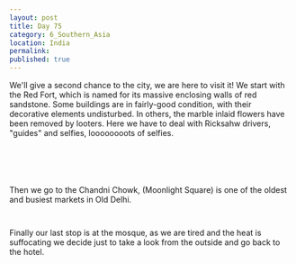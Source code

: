 ```yaml
---
layout: post
title: Day 75
category: 6_Southern_Asia
location: India
permalink: 
published: true
---
```


We'll give a second chance to the city, we are here to visit it! We start with the Red Fort, which is named for its massive enclosing walls of red sandstone. Some buildings are in fairly-good condition, with their decorative elements undisturbed. In others, the marble inlaid flowers have been removed by looters. Here we have to deal with Ricksahw drivers, "guides" and selfies, loooooooots of selfies.

<p><a
href="https://lh3.googleusercontent.com/-rhOZs-7-DWJ5V2nhtLMEmLE2i4wj11qlZn95FrlfJCSGd5tEbFcYnER_DGVHIKWglds9gidbQt-3HlzKW44_9BuZXaItOXOAujZJpTsaytvF9e_ox0nkQPBSJxlnWWyMv0dyUyo9ugeLiZ0Y-uFlyRYQ_k9vTEyn56FpCS4sW-m5e33yeI0K9X2FXIM2IGT_RmsP4AK8dFQLov0rNoPGjMPqFC0KvGG9b2bJIcq7dbmHLPCL5I3M-8tIM9wcRZYahEADG4r_AqMlt6uAiIviX-W7RYm2TA2SywGg_77YP-WfTnamAx39j875n6MpCwZztyWYtX0FjfkYcR0SZ_cVbaDiCp-zCxLz3xOGykwGMhiX1LAbTPnFC3Ao7F6Ex90uI7ZG96uDL8R9GoTGVSsZEOLobYuucAtPkJCgoFTW6gg0iaWBFyFkrtJw8oUFXPzE8GQUl1ZpH_shrMIRVaDk1hFTv9BRMQZknkRru3SbODDhLW3mWkAEOodyMzI1E2BwxF0Svnxsi3ih66i_q1bU0iAH5-ayenF2N9WdE-Op8FrP_C_LNAaHhnJ23kfo1vza7lyxW5pCBgE_skIZqSF5TBcbHPt-zz9Z-HnbmBjD_eKYiKLD-Q6Y4vscjP_fKIYaSYIVuYLrcZkI8zRo9CgX2CDvoszIRi8qdYwbKP4jZInw7S5ABqEZgRchg=w1045-h783-no"><img 
src="https://lh3.googleusercontent.com/-rhOZs-7-DWJ5V2nhtLMEmLE2i4wj11qlZn95FrlfJCSGd5tEbFcYnER_DGVHIKWglds9gidbQt-3HlzKW44_9BuZXaItOXOAujZJpTsaytvF9e_ox0nkQPBSJxlnWWyMv0dyUyo9ugeLiZ0Y-uFlyRYQ_k9vTEyn56FpCS4sW-m5e33yeI0K9X2FXIM2IGT_RmsP4AK8dFQLov0rNoPGjMPqFC0KvGG9b2bJIcq7dbmHLPCL5I3M-8tIM9wcRZYahEADG4r_AqMlt6uAiIviX-W7RYm2TA2SywGg_77YP-WfTnamAx39j875n6MpCwZztyWYtX0FjfkYcR0SZ_cVbaDiCp-zCxLz3xOGykwGMhiX1LAbTPnFC3Ao7F6Ex90uI7ZG96uDL8R9GoTGVSsZEOLobYuucAtPkJCgoFTW6gg0iaWBFyFkrtJw8oUFXPzE8GQUl1ZpH_shrMIRVaDk1hFTv9BRMQZknkRru3SbODDhLW3mWkAEOodyMzI1E2BwxF0Svnxsi3ih66i_q1bU0iAH5-ayenF2N9WdE-Op8FrP_C_LNAaHhnJ23kfo1vza7lyxW5pCBgE_skIZqSF5TBcbHPt-zz9Z-HnbmBjD_eKYiKLD-Q6Y4vscjP_fKIYaSYIVuYLrcZkI8zRo9CgX2CDvoszIRi8qdYwbKP4jZInw7S5ABqEZgRchg=w1045-h783-no" class="oversize" alt=""></a></p>

<p><a
href="https://lh3.googleusercontent.com/cE9Pyg_WEcfsabH9msXz1dIksXQj9GAOJpgzU74-CBsoZiZwqyD2Cyde9sv-lQYKvL02X61FJkzM-2eCO35M6161Z0Lb2xVtJLIExFcVYWzRdxf2HJFsavpbFKxOGzg6HoMFbpg4NWhq3SVkLhkwVotaX8-BAemeV6j9XdK36IiPZfY2TfJ--LyCMg-JmO8ha5XLF5e8LWOwgFKNkDqfyksG0yx4FzT6s4nNpahhYVpvZ0tp5xLOT0Hx0WraDrWydrCamMvdFjxiV2jdlmyNvyB3hOq0vXiMRbE-sPv1de4gGhxtum6SLrDYbsjfr42YQGUREpM_cmRxfixc9CpO1k00YIrrLHf4M6TORRwlVpkB_G7K_LYGbyiKN0hRmbCdaSZqqBn9eJ0ObZW0JV2YW09QB4U9WJObkqwiZKVOb4ppkd6wJHTUlqOwfWJeUijSxSJzLu6bTYWUiQ9LM1f-gVg367_Wy8MbQwYX8vWBvblZ0mc2hBcY15NqwJl_qPxJ0cfsLhQoHt7rZa3-zO8DY8re442kZ36DvY-0o_cudoh8e1hPF3jKLc0a2zItQhfMwAoopHgkKmyBPMrUSm4p8NOdieiV95TWPU-S4u8-EAUbj3Zre0ISnKKKUF3-f3F_iFqIIWKFHdgcjSd13KULYlYclxOPUeYalBCvOozo6JCz5YcmL_SjUFGqrw=w835-h626-no"><img 
src="https://lh3.googleusercontent.com/cE9Pyg_WEcfsabH9msXz1dIksXQj9GAOJpgzU74-CBsoZiZwqyD2Cyde9sv-lQYKvL02X61FJkzM-2eCO35M6161Z0Lb2xVtJLIExFcVYWzRdxf2HJFsavpbFKxOGzg6HoMFbpg4NWhq3SVkLhkwVotaX8-BAemeV6j9XdK36IiPZfY2TfJ--LyCMg-JmO8ha5XLF5e8LWOwgFKNkDqfyksG0yx4FzT6s4nNpahhYVpvZ0tp5xLOT0Hx0WraDrWydrCamMvdFjxiV2jdlmyNvyB3hOq0vXiMRbE-sPv1de4gGhxtum6SLrDYbsjfr42YQGUREpM_cmRxfixc9CpO1k00YIrrLHf4M6TORRwlVpkB_G7K_LYGbyiKN0hRmbCdaSZqqBn9eJ0ObZW0JV2YW09QB4U9WJObkqwiZKVOb4ppkd6wJHTUlqOwfWJeUijSxSJzLu6bTYWUiQ9LM1f-gVg367_Wy8MbQwYX8vWBvblZ0mc2hBcY15NqwJl_qPxJ0cfsLhQoHt7rZa3-zO8DY8re442kZ36DvY-0o_cudoh8e1hPF3jKLc0a2zItQhfMwAoopHgkKmyBPMrUSm4p8NOdieiV95TWPU-S4u8-EAUbj3Zre0ISnKKKUF3-f3F_iFqIIWKFHdgcjSd13KULYlYclxOPUeYalBCvOozo6JCz5YcmL_SjUFGqrw=w835-h626-no" class="oversize" alt=""></a></p>

<p><a
href="https://lh3.googleusercontent.com/2TER9JPAKoJYnVjdFsgPYkXlRGdGsOVxl_IC0G8vcVa1uUGnLImp9b8B9u4YoLw23GGSr1SC9lguKClfKOYO6rjksHNBG8kE9AdBtH0y1_b3XbIBKxCjQ_hrFbpEE-dTGhQzHNWd6pmmEgC3G10C1XfXQmM68n7I1qTt3WPRYKIMdRo5UmCl0tefW1KIw4oSQUNT0QCKFmdr2K5M_q9maoF_iFc-5nVpBKzNFqY15KAOg_iJ5bKw1_WWRGlywgt4jyp_t9EaPXylhlzseFAtUzJLPhRLlgY8h1brvs-CS9O6KdBJQ91GmYjupycX6K-FUYARIiecwrLbuqzCAYiItGyt7g-hyjPRCW8epq1Ht8LTCzt0EQlZuAOd9HyH97apdpzELaycqqyUuC-j6zVTdhulkPcHM70W9-rEAQ_HRDqBOROQD1hLKSPy8qFIMlcVDWKCxCcH4Ilao2X1l0HJ9Ukk3YTFrzToNJSTgEk81PcsSywL_STLmIwGot-hdKOswX7WhcijcqgN8nreGLi4rrpaNPuFp7WCqSU5XfqscF0EckTEU6TruWo0qBEzraEOFTuHKZKgOoMMbDhA17wbad-LrH-mPxMlSBPyEVVSLP4bj4o46p2XqoJlCuBJM9PGUWEhB6CqpBmwmZMVsbhsXkDWf8tnPJ0r74lLVw_STtGu13eVT_2vRmb48w=w835-h626-no"><img 
src="https://lh3.googleusercontent.com/2TER9JPAKoJYnVjdFsgPYkXlRGdGsOVxl_IC0G8vcVa1uUGnLImp9b8B9u4YoLw23GGSr1SC9lguKClfKOYO6rjksHNBG8kE9AdBtH0y1_b3XbIBKxCjQ_hrFbpEE-dTGhQzHNWd6pmmEgC3G10C1XfXQmM68n7I1qTt3WPRYKIMdRo5UmCl0tefW1KIw4oSQUNT0QCKFmdr2K5M_q9maoF_iFc-5nVpBKzNFqY15KAOg_iJ5bKw1_WWRGlywgt4jyp_t9EaPXylhlzseFAtUzJLPhRLlgY8h1brvs-CS9O6KdBJQ91GmYjupycX6K-FUYARIiecwrLbuqzCAYiItGyt7g-hyjPRCW8epq1Ht8LTCzt0EQlZuAOd9HyH97apdpzELaycqqyUuC-j6zVTdhulkPcHM70W9-rEAQ_HRDqBOROQD1hLKSPy8qFIMlcVDWKCxCcH4Ilao2X1l0HJ9Ukk3YTFrzToNJSTgEk81PcsSywL_STLmIwGot-hdKOswX7WhcijcqgN8nreGLi4rrpaNPuFp7WCqSU5XfqscF0EckTEU6TruWo0qBEzraEOFTuHKZKgOoMMbDhA17wbad-LrH-mPxMlSBPyEVVSLP4bj4o46p2XqoJlCuBJM9PGUWEhB6CqpBmwmZMVsbhsXkDWf8tnPJ0r74lLVw_STtGu13eVT_2vRmb48w=w835-h626-no" class="oversize" alt=""></a></p>

<p><a
href="https://lh3.googleusercontent.com/RVxp84niVDxHxeO11NWixZHyMXWnynVPzW7Cu4FJlFwhIwrAIn-6hgs_w_Lt2T5LwVpDU2xnuBFzONePWzBWMYD_1jrgglK8mlJV5itjaoC0RGsyf1SKKE8nnMSjVzFXfIulJSPvUFpJACy1hTFw-9Vij_2Qwy6zASmQo4xe_JiNdo83rRzgNNQ01vBdzDTUYXlR84HRmGHvQ7BhfL_PFtpCrU5UAnVVWfimqvFa8ck2r2kqF5Jmyh7_9qIK6cCUt3QM_FHuMfEpLtlOtKcXDtuUWv8drTvIat8zPin5aDvl7NNpdIcjXa12G7d0yoE55LggOBtJP1Bi2CaMrtsyttMbGNM213_NdK8SShIlRusUBphaBeLPov9bS79ObQsIDhfg0GYGcZ3mHHurISOh7DvsveAwhaDqQCtv7lU5dRpPT6p0scMCT_ps3xMaxBKS1QtjI0XS-O5I9c9-zZSKHneVuJnlz1DiGwrFgrH2iZS6WZ593BtMEnmI8_ZuFagH7qa--FOMEwLO3nQSSHMHKxxDrVLG44A8BWUNWTBsXxQB_P2c5-7KzLD4mMD9kTVmD3mMa6DZTlAMD77JELJ0FE_sWlRlGpJUYzOK08GN0k1hKVBdk6FCvrjm7xDW4WN4VnB-jPtDKT7o-RMf26MC3TEK_PZ18b3uxvD22ii_qGdDmc8pfyqD1YHzUg=w835-h626-no"><img 
src="https://lh3.googleusercontent.com/RVxp84niVDxHxeO11NWixZHyMXWnynVPzW7Cu4FJlFwhIwrAIn-6hgs_w_Lt2T5LwVpDU2xnuBFzONePWzBWMYD_1jrgglK8mlJV5itjaoC0RGsyf1SKKE8nnMSjVzFXfIulJSPvUFpJACy1hTFw-9Vij_2Qwy6zASmQo4xe_JiNdo83rRzgNNQ01vBdzDTUYXlR84HRmGHvQ7BhfL_PFtpCrU5UAnVVWfimqvFa8ck2r2kqF5Jmyh7_9qIK6cCUt3QM_FHuMfEpLtlOtKcXDtuUWv8drTvIat8zPin5aDvl7NNpdIcjXa12G7d0yoE55LggOBtJP1Bi2CaMrtsyttMbGNM213_NdK8SShIlRusUBphaBeLPov9bS79ObQsIDhfg0GYGcZ3mHHurISOh7DvsveAwhaDqQCtv7lU5dRpPT6p0scMCT_ps3xMaxBKS1QtjI0XS-O5I9c9-zZSKHneVuJnlz1DiGwrFgrH2iZS6WZ593BtMEnmI8_ZuFagH7qa--FOMEwLO3nQSSHMHKxxDrVLG44A8BWUNWTBsXxQB_P2c5-7KzLD4mMD9kTVmD3mMa6DZTlAMD77JELJ0FE_sWlRlGpJUYzOK08GN0k1hKVBdk6FCvrjm7xDW4WN4VnB-jPtDKT7o-RMf26MC3TEK_PZ18b3uxvD22ii_qGdDmc8pfyqD1YHzUg=w835-h626-no" class="oversize" alt=""></a></p>

<p><a
href="https://lh3.googleusercontent.com/astZiNHwffWmIgCge8Wy67Urt5foff8yu4w0fkTkVRGszZ2KpUaP6n_FzOk_9NXVSHW9HzFzV1BycJS-gDChKJ_x0fknmUyEmjzf2_49nfCeMcHdsNXfBzm4ZO5m3OQinND_LZYbkzeH4Aw9e0lCeVq8dKuc5briFFHFbIBZ0S_UevsAmpqyD1afdmE7hZXgrTsFC_xaQmjVrmtQBgkL_6oXbpU4Z4Z_yCcjXCQ2Aq57QpyT43VUoT9zGAQfdE9quEKuPNi5L39YveJngzSL4lfwVFt_70Lc70ixSTvzSThLdclFua6t2RZ1oqKF4UMoF_Yd6X1cS9w6fWIW2fZh-dnx2HaheKU6o26a9nmnMs461t1yRApgMU60kN7dfmM3IAabLUn9ziRw3SjukRSiC-fyZ-enwBugUVc-VH_5kjJWxOX4h4CcTBcvJ0pGIUDYay2eIS74ufYBFDpXmyy4hQ9YOcUcp27HGK5WaN_67Ue2oJbcB0L_1QZ0mc4q0LJUUbg3ntKgsgJkTxE-Q70AcUNTOeyoqDMvLDPR4W-ZeJ45sFlpKqLdFSVdNt8bdbiwVjdjIWw6N08MlV0z2oy7Maq9ERxizI_3G8UDkBb5iWCh7cqD1qw3OO-s1KrCGWvrnWBGPX_f3LQP3QoRiTZVuZLGontjPHCp01TxFSqkgPbnalYOwm6AYF1v3g=w1043-h782-no"><img 
src="https://lh3.googleusercontent.com/astZiNHwffWmIgCge8Wy67Urt5foff8yu4w0fkTkVRGszZ2KpUaP6n_FzOk_9NXVSHW9HzFzV1BycJS-gDChKJ_x0fknmUyEmjzf2_49nfCeMcHdsNXfBzm4ZO5m3OQinND_LZYbkzeH4Aw9e0lCeVq8dKuc5briFFHFbIBZ0S_UevsAmpqyD1afdmE7hZXgrTsFC_xaQmjVrmtQBgkL_6oXbpU4Z4Z_yCcjXCQ2Aq57QpyT43VUoT9zGAQfdE9quEKuPNi5L39YveJngzSL4lfwVFt_70Lc70ixSTvzSThLdclFua6t2RZ1oqKF4UMoF_Yd6X1cS9w6fWIW2fZh-dnx2HaheKU6o26a9nmnMs461t1yRApgMU60kN7dfmM3IAabLUn9ziRw3SjukRSiC-fyZ-enwBugUVc-VH_5kjJWxOX4h4CcTBcvJ0pGIUDYay2eIS74ufYBFDpXmyy4hQ9YOcUcp27HGK5WaN_67Ue2oJbcB0L_1QZ0mc4q0LJUUbg3ntKgsgJkTxE-Q70AcUNTOeyoqDMvLDPR4W-ZeJ45sFlpKqLdFSVdNt8bdbiwVjdjIWw6N08MlV0z2oy7Maq9ERxizI_3G8UDkBb5iWCh7cqD1qw3OO-s1KrCGWvrnWBGPX_f3LQP3QoRiTZVuZLGontjPHCp01TxFSqkgPbnalYOwm6AYF1v3g=w1043-h782-no" class="oversize" alt=""></a></p>

Then we go to the Chandni Chowk, (Moonlight Square) is one of the oldest and busiest markets in Old Delhi.

<p><a
href="https://lh3.googleusercontent.com/hu3SZC6vuTJNU4avMiSyqqI89UkJZRwsKfnF_NRjWIX3Qb00ww6OnmntSBO4xTHX7rqJYTWrYw56E4a86S8IicZE7AZZ-TfRY2pUYd3n_8w5Wfm181WPlZVVlcjU2fvxU16WNIkZ8LM0JpYnNFLeFNW3TJcmjjifcuWEmBQeljE46eDFrgimilKxFXkS4iAzvGEFKSbTsTWxU5uQbRp9s0DpaBUETCqt3RmuegLsh1NI0cnVn1YdvwxigGfwXmOlEeP96FoutTU7t0ZV-E15KzdkSijjdNKhuezWXuPGcOMe0VKB8cMCbAAgJujJ49wT8yKbP9xT4MVOGsG0oDJfuFAUfSLld1jNu0ITOmRS07kVCHiW3xK9Mov1FlZyzX_1QfOrieUsZExDSVmuvFUucb_eyJOvYzDA_bYFQA_kXmrl6XahHy49czXopECFWDjkY8o8D189LXj22DGGaVOpJWzp-TBUW_SJrQ4DJWm5qhcuSRBcbVuLReRwIrQfuzCCrYI3t94BzXttLMsfwWz6SP7LIx6FgcyMo8YguFBfiBw8p7dTIb_6RHwC4u-Mzifq6IkNub35i7CFPQPsP6IEPGvFpoLWMxva0W3vO1S10yFhbWkqpyz0pNfpMZbPiQR1UDh9KqTK_GUce9MWzZJDWruPlhwOxIwV8UF6p4fDWsd879anHwjsMlwzfw=w835-h626-no"><img 
src="https://lh3.googleusercontent.com/hu3SZC6vuTJNU4avMiSyqqI89UkJZRwsKfnF_NRjWIX3Qb00ww6OnmntSBO4xTHX7rqJYTWrYw56E4a86S8IicZE7AZZ-TfRY2pUYd3n_8w5Wfm181WPlZVVlcjU2fvxU16WNIkZ8LM0JpYnNFLeFNW3TJcmjjifcuWEmBQeljE46eDFrgimilKxFXkS4iAzvGEFKSbTsTWxU5uQbRp9s0DpaBUETCqt3RmuegLsh1NI0cnVn1YdvwxigGfwXmOlEeP96FoutTU7t0ZV-E15KzdkSijjdNKhuezWXuPGcOMe0VKB8cMCbAAgJujJ49wT8yKbP9xT4MVOGsG0oDJfuFAUfSLld1jNu0ITOmRS07kVCHiW3xK9Mov1FlZyzX_1QfOrieUsZExDSVmuvFUucb_eyJOvYzDA_bYFQA_kXmrl6XahHy49czXopECFWDjkY8o8D189LXj22DGGaVOpJWzp-TBUW_SJrQ4DJWm5qhcuSRBcbVuLReRwIrQfuzCCrYI3t94BzXttLMsfwWz6SP7LIx6FgcyMo8YguFBfiBw8p7dTIb_6RHwC4u-Mzifq6IkNub35i7CFPQPsP6IEPGvFpoLWMxva0W3vO1S10yFhbWkqpyz0pNfpMZbPiQR1UDh9KqTK_GUce9MWzZJDWruPlhwOxIwV8UF6p4fDWsd879anHwjsMlwzfw=w835-h626-no" class="oversize" alt=""></a></p>

<p><a
href="https://lh3.googleusercontent.com/pIq68varu17HHifixal8gA8OrhFbEkFEy6zou2QKVf3QLPcCKzmVGGa2FXkyLCUojfmTIpJGOH07w4XSJfrQ6xPmIWCqNEDb7fPKanS-CWT-7f5wSSv4DnulMWFVOCCJe0fwf6lXFIPc75W2Z1M7R9gpr1-VFsqrBfd__eDCjabX_6DdAgETPHDSP0LArvefT0MYppjHplpTkijP8t9Ea3FclGmgAXu_rRjTxdFQyQivaf19Q2O5sIQx5dN0sqcjKylKySoIEgVQU4QPHzPXflrPciU1o81Pw-jGJwNwzVPhlbsCooy_OnSyI0Pah_x6DEz14WDH2uEcf9eNRoZxQ-XHnUc2_t68-4lI8D3knFeiKI3Njc-ssuH5oIIUSIUEjCkvx3S2j8HHUFWLFCBZgMVHWf7f7jECvkvPaIZUcAIag1ekl4iswFKVlEBJfebly8URvgSN1H9_8ZMYMLMySbJgav3ifA7Mt31JDgjgdWZwo2cbtBck-t6vR2HoN-nXiGerKSISto4V1XL1acISWQ8GBeqohKA4COs_LqHpNGdVbNcJbqb6KYVVkcl26lmms39KHMae04owCed-udFWr-l0zGfhiziLl4WxWz0ON2SJSg9SxXGpGm8CzXba402c8UkwERrjDYX4mP8TjfWAzI_pdakDXyo5la_xDxZzUwhvrGrMFj4sqToj_w=w835-h626-no"><img 
src="https://lh3.googleusercontent.com/pIq68varu17HHifixal8gA8OrhFbEkFEy6zou2QKVf3QLPcCKzmVGGa2FXkyLCUojfmTIpJGOH07w4XSJfrQ6xPmIWCqNEDb7fPKanS-CWT-7f5wSSv4DnulMWFVOCCJe0fwf6lXFIPc75W2Z1M7R9gpr1-VFsqrBfd__eDCjabX_6DdAgETPHDSP0LArvefT0MYppjHplpTkijP8t9Ea3FclGmgAXu_rRjTxdFQyQivaf19Q2O5sIQx5dN0sqcjKylKySoIEgVQU4QPHzPXflrPciU1o81Pw-jGJwNwzVPhlbsCooy_OnSyI0Pah_x6DEz14WDH2uEcf9eNRoZxQ-XHnUc2_t68-4lI8D3knFeiKI3Njc-ssuH5oIIUSIUEjCkvx3S2j8HHUFWLFCBZgMVHWf7f7jECvkvPaIZUcAIag1ekl4iswFKVlEBJfebly8URvgSN1H9_8ZMYMLMySbJgav3ifA7Mt31JDgjgdWZwo2cbtBck-t6vR2HoN-nXiGerKSISto4V1XL1acISWQ8GBeqohKA4COs_LqHpNGdVbNcJbqb6KYVVkcl26lmms39KHMae04owCed-udFWr-l0zGfhiziLl4WxWz0ON2SJSg9SxXGpGm8CzXba402c8UkwERrjDYX4mP8TjfWAzI_pdakDXyo5la_xDxZzUwhvrGrMFj4sqToj_w=w835-h626-no" class="oversize" alt=""></a></p>


Finally our last stop is at the mosque, as we are tired and the heat is suffocating we decide just to take a look from the outside and go back to the hotel.

<p><a
href="https://lh3.googleusercontent.com/sGdo51n5onFHoNGiWOYTiezpbUZxVh8Ci5aGtoWg1IK3Qu9INHfkepuih0FmF_c1dpnmOAZzDug-pkrmprRvTOWKq8k6DIJBx1tU1xJOecjdi0rqeCbBYPBN_Np03u5MrSOXWP0bWE3lp9WiY9dizOqrbRVAYv2qxXaOa09ad95maM7RzUIyss982biWBTSuXsd9v5gDqeoRyWNTfdf7p6K6iKgYUEVEDpQ73FkUGtuKFxzS3fBJlt35sTmazyIYmr6RsbTVCAojLKWjAlpYZwmwA5GzzVymXooUw0QSHjECxA4tfBSqKJK04RZsFEI4oBowpp1Kh1AyHgK29B3QDNze7CHVuGuPrmcO17QRoaQknWPLYyj1Tbww1uRjpq8Fkw1znJeM0jozUFMZFNw7pqfewwyOmp5ou_q6PGUNZXvk69osAo6UKyt_sqWiFyWE5DhBP9YBo_KKk8-ovZqcs4otziafIJWptJkB4p32vKrVTQf-uZVcbcNGmH-m8YBo3xiDbl5e-O9JdiKLNJHiowlUu5fp9xzICDD31PnHg4iBurk2G9WIx5EvpH_J3JGgPLnKDhb_f6CnGpfsqpQsoJorNfH6o1Pc5HRwbPN2NfT7LwOEPMmHIwT19R0SknU31AqrJoX6dhvukwB17EB7MSApPmbtiQQmq-t4uRXZoiK_tKvrBySHStTCEA=w588-h783-no"><img 
src="https://lh3.googleusercontent.com/sGdo51n5onFHoNGiWOYTiezpbUZxVh8Ci5aGtoWg1IK3Qu9INHfkepuih0FmF_c1dpnmOAZzDug-pkrmprRvTOWKq8k6DIJBx1tU1xJOecjdi0rqeCbBYPBN_Np03u5MrSOXWP0bWE3lp9WiY9dizOqrbRVAYv2qxXaOa09ad95maM7RzUIyss982biWBTSuXsd9v5gDqeoRyWNTfdf7p6K6iKgYUEVEDpQ73FkUGtuKFxzS3fBJlt35sTmazyIYmr6RsbTVCAojLKWjAlpYZwmwA5GzzVymXooUw0QSHjECxA4tfBSqKJK04RZsFEI4oBowpp1Kh1AyHgK29B3QDNze7CHVuGuPrmcO17QRoaQknWPLYyj1Tbww1uRjpq8Fkw1znJeM0jozUFMZFNw7pqfewwyOmp5ou_q6PGUNZXvk69osAo6UKyt_sqWiFyWE5DhBP9YBo_KKk8-ovZqcs4otziafIJWptJkB4p32vKrVTQf-uZVcbcNGmH-m8YBo3xiDbl5e-O9JdiKLNJHiowlUu5fp9xzICDD31PnHg4iBurk2G9WIx5EvpH_J3JGgPLnKDhb_f6CnGpfsqpQsoJorNfH6o1Pc5HRwbPN2NfT7LwOEPMmHIwT19R0SknU31AqrJoX6dhvukwB17EB7MSApPmbtiQQmq-t4uRXZoiK_tKvrBySHStTCEA=w588-h783-no" class="oversize" alt=""></a></p>

<p><a
href="https://lh3.googleusercontent.com/AzREE6NAbAjgVRO08zEVoZv4skF_VkEaFEzEeZtO5sxF9Q0bHbb57bkSlOeNlRLThVHloy85Q2C0xeZyB-uy8tOuYeGaghQMGjUxvmkLODaEqHiRsqqHGLnR_uQMceZNGmKJ3mwKo9N8A9_maOmmnLP4y4HGO8zJDZR7tHdZ7cYEsrKJYch9Tr4AbU7jTGeOd1MO8_DRzqFLqVN8XvWZxgM1YYhtzBODZsnyglJSzkdpD73xvsqZJNsYp2nPYiFWtSkOkn_25GeuRlAPBgJA_1LOC5y9dMHcUQ7oTPZDwpAI_Jb9sKaXbUl2k9pBVqcKprmDsMjj8sZupyNsT41xKTRl3FMw7gEYgzbFBP6S5S1tOyhwz1_wsB9yviv2pk7HxQIE7ydyzLyLRKHkA9Kc4q-3p-HJKiBHuYqSo2zxLJYLB00iSFjVBnnKkKe1D7J9XH5RMAIKwj-vdC1bWyO2S_tCy7cMCsmhw1ol_dqwA0f4zCIX5kIKUvhDVZ610tuZSJbta2LaDL0c31KQw3IyWzS4zQyt4B1R3xbxewK6YUuZhnCxXiBRhNs59ThywSZEyvl8mItE-yPLrhg5BAP2rExgwpOCp2ylj-R-PXye4PCejGZD5M7vRoH3c46sMlsVX2Dts50WpUSxyDZCJjGx44mDZYrGcmhxZ4IRSr456OULXwK2ZYyoeHS9Zw=w835-h626-no"><img 
src="https://lh3.googleusercontent.com/AzREE6NAbAjgVRO08zEVoZv4skF_VkEaFEzEeZtO5sxF9Q0bHbb57bkSlOeNlRLThVHloy85Q2C0xeZyB-uy8tOuYeGaghQMGjUxvmkLODaEqHiRsqqHGLnR_uQMceZNGmKJ3mwKo9N8A9_maOmmnLP4y4HGO8zJDZR7tHdZ7cYEsrKJYch9Tr4AbU7jTGeOd1MO8_DRzqFLqVN8XvWZxgM1YYhtzBODZsnyglJSzkdpD73xvsqZJNsYp2nPYiFWtSkOkn_25GeuRlAPBgJA_1LOC5y9dMHcUQ7oTPZDwpAI_Jb9sKaXbUl2k9pBVqcKprmDsMjj8sZupyNsT41xKTRl3FMw7gEYgzbFBP6S5S1tOyhwz1_wsB9yviv2pk7HxQIE7ydyzLyLRKHkA9Kc4q-3p-HJKiBHuYqSo2zxLJYLB00iSFjVBnnKkKe1D7J9XH5RMAIKwj-vdC1bWyO2S_tCy7cMCsmhw1ol_dqwA0f4zCIX5kIKUvhDVZ610tuZSJbta2LaDL0c31KQw3IyWzS4zQyt4B1R3xbxewK6YUuZhnCxXiBRhNs59ThywSZEyvl8mItE-yPLrhg5BAP2rExgwpOCp2ylj-R-PXye4PCejGZD5M7vRoH3c46sMlsVX2Dts50WpUSxyDZCJjGx44mDZYrGcmhxZ4IRSr456OULXwK2ZYyoeHS9Zw=w835-h626-no" class="oversize" alt=""></a></p>